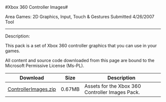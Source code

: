 #Xbox 360 Controller Images#

Area
Games: 2D Graphics, Input, Touch & Gestures
Submitted
4/26/2007
Tool

---

Description:

This pack is a set of Xbox 360 controller graphics that you can use in your games.


All content and source code downloaded from this page are bound to the Microsoft Permissive License (Ms-PL).

Download | Size | Description
---|---|---|
[ControllerImages.zip](https://github.com/DDReaper/XNAGameStudio/blob/master/Samples/ControllerImages.zip?raw=true) | 0.67MB | Assets for the Xbox 360 Controller Images Pack. 